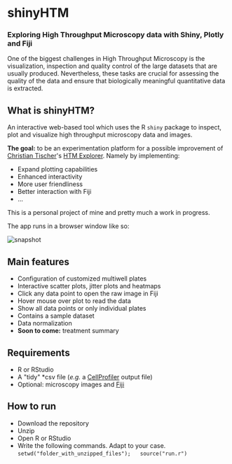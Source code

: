 # shinyHTM

### Exploring High Throughput Microscopy data with Shiny, Plotly and Fiji

One of the biggest challenges in High Throughput Microscopy is the visualization, inspection and quality control of the large datasets that are usually produced. Nevertheless, these tasks are crucial for assessing the quality of the data and ensure that biologically meaningful quantitative data is extracted.


## What is shinyHTM?

An interactive web-based tool which uses the R ``shiny`` package to inspect, plot and visualize high throughput microscopy data and images.

**The goal:**  to be an experimentation platform for a possible improvement of [Christian Tischer](https://www.embl.de/services/core_facilities/almf/members/index.php?s_personId=CP-60005645)'s [HTM Explorer](https://github.com/tischi/HTM_Explorer). Namely by implementing:

* Expand plotting capabilities 
* Enhanced interactivity 
* More user friendliness 
* Better interaction with Fiji
* ...

This is a personal project of mine and pretty much a work in progress.

The app runs in   a browser window like so:

![snapshot](https://github.com/hmbotelho/shinyHTM/blob/master/snapshot.jpg)


## Main features
* Configuration of customized multiwell plates
* Interactive scatter plots, jitter plots and heatmaps
* Click any data point to open the raw image in Fiji
* Hover mouse over plot to read the data
* Show all data points or only individual plates
* Contains a sample dataset
* Data normalization
* __Soon to come:__ treatment summary


## Requirements
* R or RStudio
* A "tidy" *csv file (_e.g._ a [CellProfiler](http://cellprofiler.org/) output file)
* Optional: microscopy images and [Fiji](https://fiji.sc/)


## How to run
* Download the repository  
* Unzip  
* Open R or RStudio 
* Write the following commands. Adapt to your case.
``
setwd("folder_with_unzipped_files");  
source("run.r")
``
